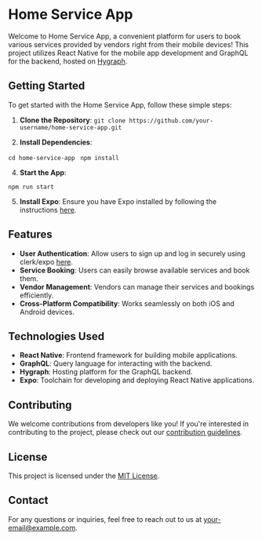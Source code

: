# Home Service App

Welcome to Home Service App, a convenient platform for users to book various services provided by vendors right from their mobile devices! This project utilizes React Native for the mobile app development and GraphQL for the backend, hosted on [Hygraph](https://hygraph.com).

## Getting Started

To get started with the Home Service App, follow these simple steps:

1. **Clone the Repository**:
   ```git clone https://github.com/your-username/home-service-app.git```

3. **Install Dependencies**: 

```cd home-service-app ```
``` npm install ```

4. **Start the App**: 

```npm run start```

5. **Install Expo**: Ensure you have Expo installed by following the instructions [here](https://docs.expo.dev/get-started/installation/).

## Features

- **User Authentication**: Allow users to sign up and log in securely using clerk/expo [here](https://clerk.com/).
- **Service Booking**: Users can easily browse available services and book them.
- **Vendor Management**: Vendors can manage their services and bookings efficiently.
- **Cross-Platform Compatibility**: Works seamlessly on both iOS and Android devices.

## Technologies Used

- **React Native**: Frontend framework for building mobile applications.
- **GraphQL**: Query language for interacting with the backend.
- **Hygraph**: Hosting platform for the GraphQL backend.
- **Expo**: Toolchain for developing and deploying React Native applications.

## Contributing

We welcome contributions from developers like you! If you're interested in contributing to the project, please check out our [contribution guidelines](CONTRIBUTING.md).

## License

This project is licensed under the [MIT License](LICENSE).

## Contact

For any questions or inquiries, feel free to reach out to us at [your-email@example.com](mailto:your-email@example.com).

